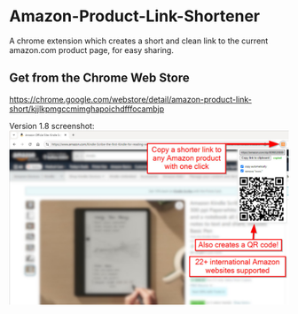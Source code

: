 # Amazon-Product-Link-Shortener
A chrome extension which creates a short and clean link to the current amazon.com product page, for easy sharing.

## Get from the Chrome Web Store

https://chrome.google.com/webstore/detail/amazon-product-link-short/kjjlkpmgccmimghapoichdfffocambjp

Version 1.8 screenshot:
[![screenshot](https://raw.githubusercontent.com/bp2008/Amazon-Product-Link-Shortener/master/screenshot.jpg)](https://chrome.google.com/webstore/detail/amazon-product-link-short/kjjlkpmgccmimghapoichdfffocambjp)

